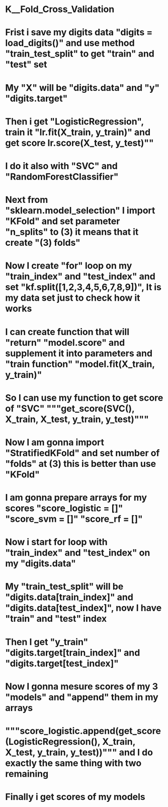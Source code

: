 # K__Fold_Cross_Validation
# Frist i save my digits data "digits = load_digits()" and use method "train_test_split" to get "train" and "test" set
# My "X" will be "digits.data" and "y" "digits.target"
# Then i get "LogisticRegression", train it "lr.fit(X_train, y_train)" and get score lr.score(X_test, y_test)""
# I do it also with "SVC" and "RandomForestClassifier"
# Next from "sklearn.model_selection" I import "KFold" and set parameter "n_splits" to (3) it means that it create "(3) folds"
# Now I create "for" loop on my "train_index" and "test_index" and set "kf.split([1,2,3,4,5,6,7,8,9])", It is my data set just to check how it works
# I can create function that will "return" "model.score" and supplement it into parameters and "train function" "model.fit(X_train, y_train)"
# So I can use my function to get score of "SVC" """get_score(SVC(), X_train, X_test, y_train, y_test)"""
# Now I am gonna import "StratifiedKFold" and set number of "folds" at (3) this is better than use "KFold"
# I am gonna prepare arrays for my scores "score_logistic = []" "score_svm = []" "score_rf = []"
# Now i start for loop with "train_index" and "test_index" on my "digits.data" 
# My "train_test_split" will be "digits.data[train_index]" and "digits.data[test_index]", now I have "train" and "test" index
# Then I get "y_train" "digits.target[train_index]" and "digits.target[test_index]"
# Now I gonna mesure scores of my 3 "models" and "append" them in my arrays
# """score_logistic.append(get_score(LogisticRegression(), X_train, X_test, y_train, y_test))""" and I do exactly the same thing with two remaining
# Finally i get scores of my models 
